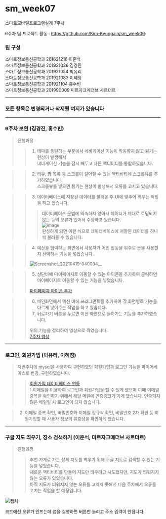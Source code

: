 # sm_week07
스마트모바일프로그램설계 7주차

6주차 팀 프로젝트 활동 : https://github.com/Kim-KyungJin/sm_week06

### 팀 구성   
스마트정보통신공학과 201621216 이준석   
스마트정보통신공학과 201921036 김경진   
스마트정보통신공학과 201921054 박유리   
스마트정보통신공학과 201921083 이혜정   
스마트정보통신공학과 201921104 홍수빈    
스마트정보통신공학과 201990009 미르자크메더브 사르더르    

   ***   
### 모든 항목은 변경되거나 삭제될 여지가 있습니다   
   ***   
   
### 6주차 보완 (김경진, 홍수빈)   
>진행과정   
>>1. 테마를 통일하는 부분에서 네비게이션 기능이 작동하지 않고 튕기는 현상이 발생해서   
>>네비게이션 기능을 잠시 빼두고 다른 액티비티를 통합하였습니다.   

>>2. 리뷰, 찜 목록 등 스크롤이 길어질 수 있는 액티비티에 스크롤뷰를 추가하였습니다.   
>>스크롤뷰를 넣으면 튕기는 현상이 발생해서 오류를 고치고 있습니다.   

>>3. 데이터베이스에 저장된 데이터를 불러온 후 UI에 맞추어 띄우는 작업을 하고 있습니다.   
>>>데이터베이스 문법에 익숙하지 않아서 데이터가 제대로 로딩되지 않는 등의 오류가 있어서 수정하고 있습니다.   
>>>![image](https://user-images.githubusercontent.com/57963888/115232334-8d4d2c00-a151-11eb-8e8d-228e3ba19d0e.png)   
>>>완성하게 되면 이런 식으로 데이터베이스에 저장된 데이터를 하나씩 불러올 수 있습니다.   

>>4. 예산을 입력하는 화면에서 사용자가 어떤 활동을 위주로 돈을 사용할 지 선택하는 기능을 넣었습니다.   
>>
>>![Screenshot_20210419-040034__](https://user-images.githubusercontent.com/57963888/115230133-e4053680-a14e-11eb-97a0-951b71bac580.jpg)   

>>5. 상단바에 마이페이지로 이동할 수 있는 아이콘을 추가하여 클릭하면 마이페이지로 이동할 수 있는 기능을 넣었습니다.   
>>
>>[마이페이지 아이콘 추가](https://user-images.githubusercontent.com/57963888/115233615-17e25b00-a153-11eb-9253-e99cd8cf17a5.mp4)   

>>6. 메인화면에서 액션 바에 프래그먼트를 추가하여 각 화면별로 기능을 다르게 넣어주는 작업을 하고 있습니다.   
>>7. 뒤로가기 버튼을 누르면 이전 화면으로 돌아가는 기능을 추가하였습니다.   
>>
>>위의 기능을 정리하여 영상으로 찍었습니다.   
>>[7주차 영상](https://user-images.githubusercontent.com/57963888/115237617-b83a7e80-a157-11eb-9e09-5515e5d29ff8.mp4)   


   ***   
   
### 로그인, 회원가입 (박유리, 이혜정)   
>저번주차에 mysql을 사용하여 구현하였던 회원가입과 로그인 기능을 파이어베이스로 변경, 구현하였습니다.   
>>[회원가입 데이터베이스 연동](https://user-images.githubusercontent.com/57963888/115234841-73f9af00-a154-11eb-8733-1dbd3f46d6b2.mp4)    
>1.이메일을 이용하여 로그인과 회원가입을 할 수 있게 했으며 이때 이메일 중복을 확인하기 위해서 해당 메일에 인증링크가 가게 했습니다. 인증되지 않은 메일일 시 로그인이 되지 않습니다.   

>2. 이메일 중복 확인, 비밀번호와 이메일 정규식 확인, 비밀번호 2차 확인 등 회원가입할 때 사용자 정보의 유효성을 확인하게 했습니다.   

***   
   
### 구글 지도 띄우기, 장소 검색하기 (이준석, 미르자크메더브 사르더르)   
>진행과정   
>>추천 가게로 가는 상세 지도를 띄우기 위해 구글 지도로 검색할 수 있는 기능을 넣었습니다.     
>>새로운 액티비티를 만들어 지도만 띄우려고 시도했지만, 지도가 띄워지지 않는 오류가 있었습니다.   
>아직 지도가 띄워지지 않는 오류를 고치지 못해서 다음 주차에서 오류를 고치는 작업을 할 예정입니다.  
>
 ![캡처](https://user-images.githubusercontent.com/79889548/115240109-6515fb00-a15a-11eb-820d-e682270e7469.PNG)
 
코드에선 오류가 안뜨는데 앱을 실행하면 버튼만 눌리고 주소 입력이 안됩니다. 
